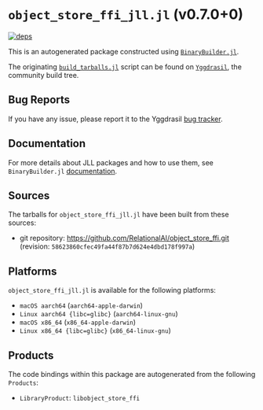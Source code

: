 # `object_store_ffi_jll.jl` (v0.7.0+0)

[![deps](https://juliahub.com/docs/object_store_ffi_jll/deps.svg)](https://juliahub.com/ui/Packages/General/object_store_ffi_jll/)

This is an autogenerated package constructed using [`BinaryBuilder.jl`](https://github.com/JuliaPackaging/BinaryBuilder.jl).

The originating [`build_tarballs.jl`](https://github.com/JuliaPackaging/Yggdrasil/blob/7aea16519e19c1dafa5858bc2814d968e35d4cfd/O/object_store_ffi/build_tarballs.jl) script can be found on [`Yggdrasil`](https://github.com/JuliaPackaging/Yggdrasil/), the community build tree.

## Bug Reports

If you have any issue, please report it to the Yggdrasil [bug tracker](https://github.com/JuliaPackaging/Yggdrasil/issues).

## Documentation

For more details about JLL packages and how to use them, see `BinaryBuilder.jl` [documentation](https://docs.binarybuilder.org/stable/jll/).

## Sources

The tarballs for `object_store_ffi_jll.jl` have been built from these sources:

* git repository: https://github.com/RelationalAI/object_store_ffi.git (revision: `58623860cfec49fa44f87b7d624e4dbd178f997a`)

## Platforms

`object_store_ffi_jll.jl` is available for the following platforms:

* `macOS aarch64` (`aarch64-apple-darwin`)
* `Linux aarch64 {libc=glibc}` (`aarch64-linux-gnu`)
* `macOS x86_64` (`x86_64-apple-darwin`)
* `Linux x86_64 {libc=glibc}` (`x86_64-linux-gnu`)

## Products

The code bindings within this package are autogenerated from the following `Products`:

* `LibraryProduct`: `libobject_store_ffi`
